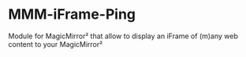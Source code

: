 # MMM-iFrame-Ping
Module for MagicMirror² that allow to display an iFrame of (m)any web content to your MagicMirror²
